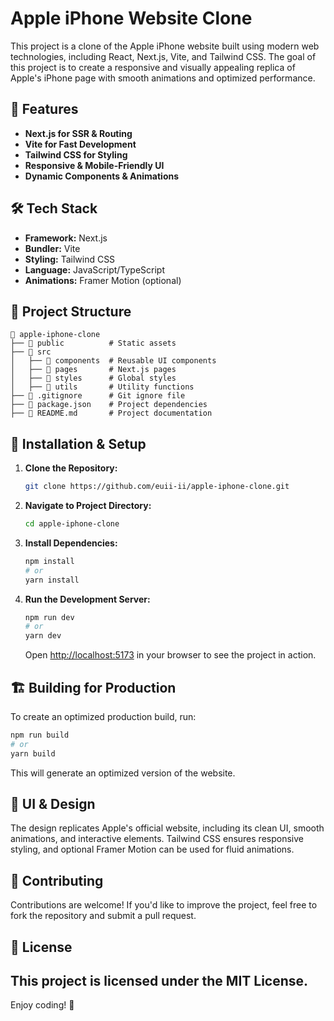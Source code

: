 
# Apple iPhone Website Clone

This project is a clone of the Apple iPhone website built using modern web technologies, including React, Next.js, Vite, and Tailwind CSS. The goal of this project is to create a responsive and visually appealing replica of Apple's iPhone page with smooth animations and optimized performance.

## 🚀 Features
- **Next.js for SSR & Routing**
- **Vite for Fast Development**
- **Tailwind CSS for Styling**
- **Responsive & Mobile-Friendly UI**
- **Dynamic Components & Animations**

## 🛠️ Tech Stack
- **Framework:** Next.js
- **Bundler:** Vite
- **Styling:** Tailwind CSS
- **Language:** JavaScript/TypeScript
- **Animations:** Framer Motion (optional)

## 📂 Project Structure
```
📁 apple-iphone-clone
├── 📂 public          # Static assets
├── 📂 src
│   ├── 📂 components  # Reusable UI components
│   ├── 📂 pages       # Next.js pages
│   ├── 📂 styles      # Global styles
│   ├── 📂 utils       # Utility functions
├── 📄 .gitignore      # Git ignore file
├── 📄 package.json    # Project dependencies
├── 📄 README.md       # Project documentation
```

## 📌 Installation & Setup
1. **Clone the Repository:**
   ```bash
   git clone https://github.com/euii-ii/apple-iphone-clone.git
   ```

2. **Navigate to Project Directory:**
   ```bash
   cd apple-iphone-clone
   ```

3. **Install Dependencies:**
   ```bash
   npm install
   # or
   yarn install
   ```

4. **Run the Development Server:**
   ```bash
   npm run dev
   # or
   yarn dev
   ```
   Open [http://localhost:5173](http://localhost:5173) in your browser to see the project in action.

## 🏗️ Building for Production
To create an optimized production build, run:
```bash
npm run build
# or
yarn build
```
This will generate an optimized version of the website.

## 🎨 UI & Design
The design replicates Apple's official website, including its clean UI, smooth animations, and interactive elements. Tailwind CSS ensures responsive styling, and optional Framer Motion can be used for fluid animations.

## 📌 Contributing
Contributions are welcome! If you'd like to improve the project, feel free to fork the repository and submit a pull request.

## 📜 License
This project is licensed under the MIT License.
---
Enjoy coding! 🚀

